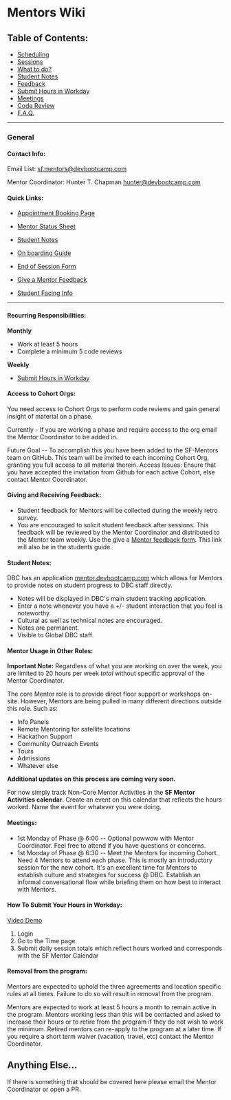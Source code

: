 # Mentors Wiki

## Table of Contents:
  - [Scheduling](sessions.md#phasely-scheduling)
  - [Sessions](sessions.md)
  - [What to do?](sessions.md#session-cadence)
  - [Student Notes](#student-notes)
  - [Feedback](#giving-and-receiving-feedback)
  - [Submit Hours in Workday](#how-to-submit-your-hours-in-workday)
  - [Meetings](#meetings)
  - [Code Review](code-review.md)
  - [F.A.Q.](faq.md)

*****

### General

#### Contact Info:

Email List: sf.mentors@devbootcamp.com

Mentor Coordinator: Hunter T. Chapman <hunter@devbootcamp.com>

#### Quick Links:

- [Appointment Booking Page](https://calendar.google.com/calendar/selfsched?sstoken=UUQ0LUNTY0xtTnpufGRlZmF1bHR8MDJjOGU2M2IxOTMwMDg0OWNmN2M1N2I5YTI3NTJiYmM)

- [Mentor Status Sheet](https://docs.google.com/spreadsheets/d/1RgO926LYjNb4OuYwPOBIEkX3hjQNLmT-P99IEIxpmP0/edit?usp=sharing)

- [Student Notes](https://mentor.devbootcamp.com/)

- [On boarding Guide](onboarding.md)

- [End of Session Form](https://docs.google.com/a/devbootcamp.com/forms/d/1bNIBtgy2ephY5117eHa31iFVgVRxPJAA0zzyeEqvTlA/viewform)

- [Give a Mentor Feedback](https://docs.google.com/a/devbootcamp.com/forms/d/17gVpZgsiadJ9OblHMmxroAWAZcbKaQSyJzJ7Kpx-sbc/viewform)

- [Student Facing Info](student-facing-mentors.md)


----

#### Recurring Responsibilities:

**Monthly**
- Work at least 5 hours
- Complete a minimum 5 code reviews

**Weekly**
- [Submit Hours in Workday](#how-to-submit-your-hours-in-workday)

#### Access to Cohort Orgs:
You need access to Cohort Orgs to perform code reviews and gain general insight of material on a phase.

Currently - If you are working a phase and require access to the org email the Mentor Coordinator to be added in.

Future Goal -- To accomplish this you have been added to the SF-Mentors team on GitHub. This team will be invited to each incoming Cohort Org, granting you full access to all material therein. Access Issues: Ensure that you have accepted the invitation from Github for each active Cohort, else contact Mentor Coordinator.

#### Giving and Receiving Feedback:
- Student feedback for Mentors will be collected during the weekly retro survey.
- You are encouraged to solicit student feedback after sessions. This feedback will be reviewed by the Mentor Coordinator and distributed to the Mentor team weekly. Use the give a [Mentor feedback form](https://docs.google.com/a/devbootcamp.com/forms/d/17gVpZgsiadJ9OblHMmxroAWAZcbKaQSyJzJ7Kpx-sbc/viewform). This link will also be in the students guide.

#### Student Notes:

DBC has an application [mentor.devbootcamp.com](https://mentor.devbootcamp.com/) which allows for Mentors to provide notes on student progress to DBC staff directly.

  - Notes will be displayed in DBC's main student tracking application.
  - Enter a note whenever you have a +/- student interaction that you feel is noteworthy.
  - Cultural as well as technical notes are encouraged.
  - Notes are permanent.
  - Visible to Global DBC staff.

#### Mentor Usage in Other Roles:

**Important Note:** Regardless of what you are working on over the week, you are limited to 20 hours per week *total* without specific approval of the Mentor Coordinator.

The core Mentor role is to provide direct floor support or workshops on-site. However, Mentors are being pulled in many different directions outside this role. Such as:

- Info Panels
- Remote Mentoring for satellite locations
- Hackathon Support
- Community Outreach Events
- Tours
- Admissions
- Whatever else

__Additional updates on this process are coming very soon.__

For now simply track Non-Core Mentor Activities in the __SF Mentor Activities calendar__. Create an event on this calendar that reflects the hours worked. Name the event for whatever you were doing.

#### Meetings:
- 1st Monday of Phase @ 6:00 -- Optional powwow with Mentor Coordinator. Feel free to attend if you have questions or concerns.
- 1st Monday of Phase @ 6:30 -- Meet the Mentors for incoming Cohort. Need 4 Mentors to attend each phase. This is mostly an introductory session for the new cohort. It's an excellent time for Mentors to establish culture and strategies for success @ DBC. Establish an informal conversational flow while briefing them on how best to interact with Mentors.

#### How To Submit Your Hours in Workday:
[Video Demo](https://drive.google.com/file/d/0B7uFhzfRtRRGSWlaWk1MS0ttb3gzaWJYenp3dlhPYl9nM253/view?usp=sharing)

1. Login
2. Go to the Time page
3. Submit daily session totals which reflect hours worked and corresponds with the SF Mentor Calendar

#### Removal from the program:
Mentors are expected to uphold the three agreements and location specific rules at all times. Failure to do so will result in removal from the program.

Mentors are expected to work at least 5 hours a month to remain active in the program. Mentors working less than this will be contacted and asked to increase their hours or to retire from the program if they do not wish to work the minimum. Retired mentors can re-apply to the program at a later time. If you require a short term waiver (vacation, travel, etc) contact the Mentor Coordinator.

## Anything Else...
If there is something that should be covered here please email the Mentor Coordinator or open a PR.
